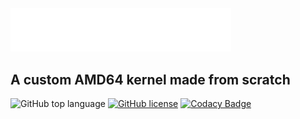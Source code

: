 <div align="left">
  <img width="70%" src="https://github.com/khytryy/norOS-core/blob/main/norOS.png" alt="norOS logo">
</div>

## A custom AMD64 kernel made from scratch


![GitHub top language](https://img.shields.io/github/languages/top/khytryy/norOS-core?logo=c&label=)
[![GitHub license](https://img.shields.io/github/license/malwarepad/cavOS)](https://github.com/khytryy/norOS-core/blob/master/LICENSE)
[![Codacy Badge](https://app.codacy.com/project/badge/Grade/e78ad48f394f46d1bb98f1942c7e1f21)]()
